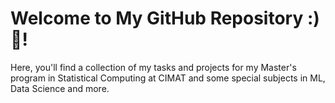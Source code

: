 # Welcome to My GitHub Repository :) 👋!

Here, you'll find a collection of my tasks and projects for my Master's program in Statistical Computing at CIMAT and some special subjects in ML, Data Science and more. 

<!--
## Join Me
I'm excited to share my experiences and learnings with everyone. Feel free to explore my projects and reach out if you have any questions or insights to share me!
-->

<!--
**ThEmpiEric/ThEmpiEric** is a ✨ _special_ ✨ repository because its `README.md` (this file) appears on your GitHub profile.

Here are some ideas to get you started:

- 🔭 I’m currently working on ...
- 🌱 I’m currently learning ...
- 👯 I’m looking to collaborate on ...
- 🤔 I’m looking for help with ...
- 💬 Ask me about ...
- 📫 How to reach me: ...
- 😄 Pronouns: ...
- ⚡ Fun fact: ...
-->
